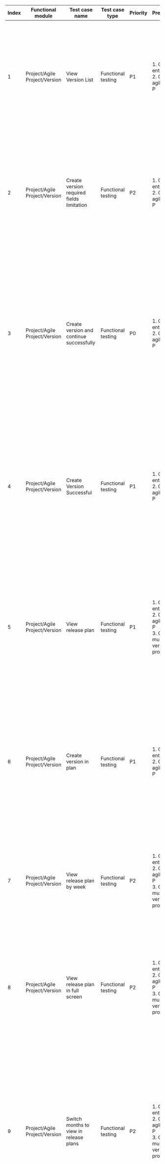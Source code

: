 | Index | Functional module | Test case name | Test case type | Priority | Precondition | Step description | Expected result | Remarks |
| - | - | - | - | - | - | - | - | - |
| 1 | Project/Agile Project/Version | View Version List | Functional testing | P1 | 1. Create enterprise A<br>2. Create agile project P | 1. Enter project P and click on the 'Version' in the left menu | 1. Show version list page, display version list with columns "Title", "Stage", "Owner", "Release Time/Actual Release Time", "Progress", and "Operation" button. |  |
| 2 | Project/Agile Project/Version | Create version required fields limitation | Functional testing | P2 | 1. Create enterprise A<br>2. Create agile project P | 1. Go to project P and click on the 'Versions' in the left menu<br>2. Click the 'New Version' button in the upper right corner<br>3. Do not enter a version number, click the "OK" button | 1. Display version list page<br>2. Display the 'Create Version' popup<br>3. Failed to create, with a red prompt 'Version number is required' below the specimen number |  |
| 3 | Project/Agile Project/Version | Create version and continue successfully | Functional testing | P0 | 1. Create enterprise A<br>2. Create agile project P | 1. Go to project P and click on the 'Versions' in the left menu<br>2. Click the 'New Version' button in the upper right corner<br>3. Fill in the version number, assign the current user as responsible person by default, click 'Create and continue' button | 1. Display version list page<br>2. Display the 'Create Version' popup<br>3. Created successfully, the popup continues to be displayed |  |
| 4 | Project/Agile Project/Version | Create Version Successful | Functional testing | P1 | 1. Create enterprise A<br>2. Create agile project P | 1. Go to project P and click on the 'Versions' in the left menu<br>2. Click on "New Version" in the top-right corner<br>3. Fill in the version number, assign the current user as the responsible person by default, click on 'OK' | 1. Display version list page<br>2. Display the 'Create Version' popup<br>3. Create successfully, refresh the list and add a new item, the information is consistent with the newly created version |  |
| 5 | Project/Agile Project/Version | View release plan | Functional testing | P1 | 1. Create enterprise A<br>2. Create agile project P<br>3. Create multiple versions in project P | 1. Enter project P<br>2. Click on the 'Versions' in the left menu<br>3. Click on the "Release Plan" tab above | 1. Display the overview page by default<br>2. Display the project version list page<br>3. Enter the release plan page, display the monthly calendar, and display the version in the calendar according to the scheduled time. |  |
| 6 | Project/Agile Project/Version | Create version in plan | Functional testing | P1 | 1. Create enterprise A<br>2. Create agile project P | 1. Enter project P<br>2. Click on the 'Versions' in the left menu<br>3. Click on the "Release Plan" tab above<br>4. Drag and drop from any date card to another date | 1. Display the overview page by default<br>2. Display the project version list page<br>3. Enter the release plan page<br>4. Display the new version pop-up window, with the release time set to the last position of the drag |  |
| 7 | Project/Agile Project/Version | View release plan by week | Functional testing | P2 | 1. Create enterprise A<br>2. Create agile project P<br>3. Create multiple versions in project P | 1. Enter project P<br>2. Click on the 'Versions' in the left menu<br>3. Click on the "Release Plan" tab above<br>4. Click the "Week" button in the upper right corner | 1. Display the overview page by default<br>2. Display the project version list page<br>3. Switch to the weekly view, the calendar displays by week |  |
| 8 | Project/Agile Project/Version | View release plan in full screen | Functional testing | P2 | 1. Create enterprise A<br>2. Create agile project P<br>3. Create multiple versions in project P | 1. Enter project P<br>2. Click on the 'Versions' in the left menu<br>3. Click on the "Release Plan" tab above<br>4. Click the 'fullscreen icon' button in the top right corner | 1. Display the overview page by default<br>2. Display the project version list page<br>3. Display the release plan page<br>4. Calendar graph web full screen display |  |
| 9 | Project/Agile Project/Version | Switch months to view in release plans | Functional testing | P2 | 1. Create enterprise A<br>2. Create agile project P<br>3. Create multiple versions in project P | 1. Enter project P<br>2. Click on the 'Versions' in the left menu<br>3. Click on the "Release Plan" tab above<br>4. Click the "<" button on the left of "20xx year xx month" on the calendar<br>5. Click the ">" button on the right side of "20xx year xx month" above the calendar. | 1. Enter normally, display overview page by default<br>2. Enter the project version list page<br>3. Display the release plan page<br>4. Refresh the calendar and display the version information from the previous month<br>5. Refresh the calendar to show the version information for the current month |  |
| 10 | Project/Agile Project/Version | View version stages in release plans | Functional testing | P2 | 1. Create enterprise A<br>2. Create agile project P<br>3. Create multiple versions in project P, including version V | 1. Enter project P<br>2. Click on the 'Versions' in the left menu<br>3. Click on the "Release Plan" tab above<br>4. Find version V in the calendar and hover over its name. | 1. Enter normally, display overview page by default<br>2. Enter the project version list page<br>3. Display the release plan page<br>4. Display stage graph for version V |  |
| 11 | Project/Agile Project/Version | View the calendar for today's month in the release plan | Functional testing | P2 | 1. Create enterprise A<br>2. Create agile project P<br>3. Create multiple versions in project P | 1. Enter project P<br>2. Click on the 'Versions' in the left menu<br>3. Click on the "Release Plan" tab above<br>4. Click the "<" button on the left of "20xx year xx month" on the calendar<br>5. Click on the 'Today' button in the top left corner | 1. Enter normally, display overview page by default<br>2. Enter the project version list page<br>3. Display the release plan page<br>4. Refresh the calendar and display the version information from the previous month<br>5. Refresh the calendar to show the version information for the current month |  |
| 12 | Project/Agile Project/Version | Successfully edit version | Functional testing | P1 | 1. Create enterprise A<br>2. Create agile project P<br>3. Create a new version V in project P | 1. Enter project P<br>2. Click on the 'Versions' in the left menu<br>3. Find version V, click on the right '...', click on 'Edit'<br>4. Modify the version name and click on the 'Save' button | 1. Enter normally, display overview page by default<br>2. Enter the project version list page<br>3. Show version edit dialog<br>4. Save successfully, refresh the list, and version V displays the latest name. |  |
| 13 | Project/Agile Project/Version | Successfully delete version | Functional testing | P1 | 1. Create enterprise A<br>2. Create agile project P<br>3. Create a new version V in project P | 1. Enter project P<br>2. Click on the 'Versions' in the left menu<br>3. Find version V, click '...', and then click 'Delete'.<br>4. Click "Confirm" button | 1. Enter normally, display overview page by default<br>2. Enter the project version list page<br>3. Display confirmation dialog<br>4. Deletion successful, list refreshes, version V is not in the list |  |
| 14 | Project/Agile Project/Version | View version stage in version list | Functional testing | P1 | 1. Create enterprise A<br>2. Create agile project P<br>3. Create a new version V in project P | 1. Enter project P<br>2. Click on the 'Versions' in the left menu<br>3. Find version V and hover over its current stage | 1. Enter normally, display overview page by default<br>2. Enter the project version list page<br>3. Display the stage flow bubble and show the complete stage diagram |  |
| 15 | Project/Agile Project/Version | View Version Details | Functional testing | P1 | 1. Create enterprise A<br>2. Create agile project P<br>3. Create a new version V in project P | 1. Enter project P<br>2. Click on the 'Versions' in the left menu<br>3. Find version V and click on its name | 1. Enter normally, display overview page by default<br>2. Enter the project version list page<br>3. Enter the version details page, the overview page is displayed by default, displayed by module, including version information, stages, release content, and test plans |  |
| 16 | Project/Agile Project/Version | Plan work items in version details | Functional testing | P1 | 1. Create enterprise A<br>2. Create agile project P<br>3. Create a new version V in project P | 1. Enter project P<br>2. Click on the 'Versions' in the left menu<br>3. Find version V and click on its name<br>4. Click on the 'Plan Work Items' in the top right corner<br>5. Select several work items and click "Add" | 1. Enter normally, display overview page by default<br>2. Enter the project version list page<br>3. Enter the version details page<br>4. Display planning work item popup<br>5. Add success |  |
| 17 | Project/Agile Project/Version | View release content in version details | Functional testing | P1 | 1. Create enterprise A<br>2. Create agile project P<br>3. Create a new version V in project P | 1. Enter project P<br>2. Click on the 'Versions' in the left menu<br>3. Find version V and click on its name<br>4. Click on "Publish Content" in the left menu | 1. Enter normally, display overview page by default<br>2. Enter the project version list page<br>3. Enter the version details page<br>4. The page switches to the work item list page associated with the version, and the page displays normally |  |
| 18 | Project/Agile Project/Version | Successfully add stage in version details | Functional testing | P1 | 1. Create enterprise A<br>2. Create agile project P<br>3. Create a new version V in project P | 1. Enter project P<br>2. Click on the 'Versions' in the left menu<br>3. Find version V and click on its name<br>4. Click the '+' between two modules in the phase module<br>5. Fill in the name and click "Confirm" | 1. Enter normally, display overview page by default<br>2. Enter the project version list page<br>3. Enter the version details page<br>4. Display add stage bubble<br>5. Successfully added, a new phase is created in the phase diagram |  |
| 19 | Project/Agile Project/Version | Successfully edit the stage in the version details | Functional testing | P1 | 1. Create enterprise A<br>2. Create agile project P<br>3. Create a new version V in project P | 1. Enter project P<br>2. Click on the 'Versions' in the left menu<br>3. Find version V and click on its name<br>4. Select a stage in the Stage module and click<br>5. Modify the name and click "Confirm" | 1. Enter normally, display overview page by default<br>2. Enter the project version list page<br>3. Enter the version details page<br>4. Display the Edit Stage bubble<br>5. After successful modification, the updated name will be displayed in the phase diagram |  |
| 20 | Project/Agile Project/Version | Successfully deleted the stage in version details | Functional testing | P1 | 1. Create enterprise A<br>2. Create agile project P<br>3. Create a new version V in project P | 1. Enter project P<br>2. Click on the 'Versions' in the left menu<br>3. Find version V and click on its name<br>4. Select a stage in the Stage module and click<br>5. Click on "Delete Stage"<br>6. Click 'Delete' | 1. Enter normally, display overview page by default<br>2. Enter the project version list page<br>3. Enter the version details page<br>4. Display the Edit Stage bubble<br>5. Show Confirmation Popup<br>6. Deletion successful |  |
| 21 | Project/Agile Project/Version | Change Phase Status in Version Details | Functional testing | P1 | 1. Create enterprise A<br>2. Create agile project P<br>3. Create a new version V in project P | 1. Enter project P<br>2. Click on the 'Versions' in the left menu<br>3. Find version V and click on its name<br>4. Select a stage in the Stage module and click<br>5. Change the status to 'Completed' and click 'Confirm' | 1. Enter normally, display overview page by default<br>2. Enter the project version list page<br>3. Enter the version details page<br>4. Display the Edit Stage bubble<br>5. Modification successful, the phase is marked as blue in the phase diagram |  |
